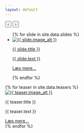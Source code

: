 ```yaml
---
layout: default
---
```


<div class="slider-wrapper">
  <button class="slide-arrow" id="slide-arrow-prev">&#8249;</button>
  <button class="slide-arrow" id="slide-arrow-next">&#8250;</button>
  <ul class="slides-container" id="slides-container">
  {% for slide in site.data.slides %}
    <li class="slide">
      <a href="{{ slide.page_url | relative_url }}">
        <img src="{{ slide.image_url | relative_url }}" alt="{{ slide.image_alt }}">
        <div class="slide-textbox">
          <p class="slide-title">{{ slide.title }}</p>
          <p class="slide-text">{{ slide.text }}</p>
          <p class="slide-read-more">Læs mere...</p>
        </div>
      </a>
    </li>
  {% endfor %}
  </ul>
</div>

<div class="teaser-wrapper">
  {% for teaser in site.data.teasers %}
    <div class="teaser">
      <div class="teaser-image">
        <a href="{{ teaser.page_url | relative_url }}">
          <img src="{{ teaser.image_url | relative_url }}" alt="{{ teaser.image_alt }}">
        </a>
      </div>
      <div class="teaser-textbox">
        <p class="teaser-title">{{ teaser.title }}</p>
        <p class="teaser-text">{{ teaser.text }}</p>
        <a href="{{ teaser.page_url | relative_url }}">Læs mere...</a>
      </div>
    </div>
  {% endfor %}
</div>